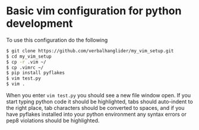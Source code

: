 # Basic vim configuration for python development

To use this configuration do the following

```bash
$ git clone https://github.com/verbalhanglider/my_vim_setup.git
$ cd my_vim_setup
$ cp -r .vim ~/
$ cp .vimrc ~/
$ pip install pyflakes
$ vim test.py
$ vim .
```

When you enter ```vim test.py``` you should see a new file window open. If you start typing python code it should be highlighted, tabs should auto-indent to the right place, tab characters should be converted to spaces, and if you have pyflakes installed into your python environment any syntax errors or pep8 violations should be highlighted.

